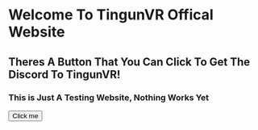 <!DOCTYPE html>
<html>
<body>
<h1>Welcome To TingunVR Offical Website</h1>
<h2>Theres A Button That You Can Click To Get The Discord To TingunVR!</h2>
<h3>This is Just A Testing Website, Nothing Works Yet</h3>

<button onclick="myFunction()">Click me</button>

<p id="demo"></p>

<script>
function myFunction() {
  document.getElementById("demo").innerHTML = "Tingun Da Best Game";
}
</script>

</body>
</html>
